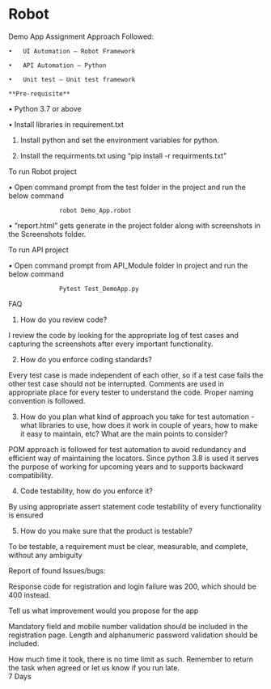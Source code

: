 # Robot
Demo App Assignment
  Approach Followed:
  
    •	UI Automation – Robot Framework
    
    •	API Automation – Python
    
    •	Unit test – Unit test framework
    
	**Pre-requisite**
	
•	Python 3.7 or above

•	Install libraries in requirement.txt

1.	Install python and set the environment variables for python.

2.	Install the requirments.txt using “pip install -r requirments.txt”

To run Robot project

•	Open command prompt from the test folder in the project and run the below command

                  robot Demo_App.robot

•	“report.html” gets generate in the project folder along with screenshots in the Screenshots folder.
	
  To run API project
  
•	Open command prompt from API_Module folder in project and run the below command

                  Pytest Test_DemoApp.py

FAQ
1.	How do you review code? 

I review the code by looking for the appropriate log of test cases and capturing the screenshots after every important functionality. 

2.	How do you enforce coding standards? 

Every test case is made independent of each other, so if a test case fails the other test case should not be interrupted. Comments are used in appropriate place for every tester to understand the code. Proper naming convention is followed.

3.	How do you plan what kind of approach you take for test automation - what libraries to use, how does it work in couple of years, how to make it easy to maintain, etc? What are the main points to consider? 

POM approach is followed for test automation to avoid redundancy and efficient way of maintaining the locators. Since python 3.8 is used it serves the purpose of working for upcoming years and to supports backward compatibility.

4.	Code testability, how do you enforce it? 

By using appropriate assert statement code testability of every functionality is ensured

5.	How do you make sure that the product is testable? 

To be testable, a requirement must be clear, measurable, and complete, without any ambiguity


Report of found Issues/bugs:

Response code for registration and login failure was 200, which should be 400 instead.
 
Tell us what improvement would you propose for the app

Mandatory field and mobile number validation should be included in the registration page. Length and alphanumeric password validation should be included.

How much time it took, there is no time limit as such. Remember to return the task when agreed or let us know if you run late. 	
						7 Days



